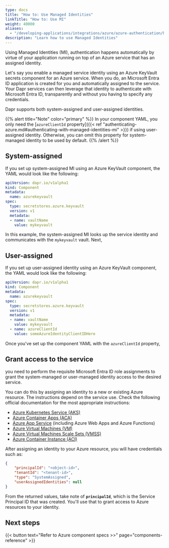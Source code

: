 ```yaml
---
type: docs
title: "How to: Use Managed Identities"
linkTitle: "How to: Use MI"
weight: 40000
aliases:
  - "/developing-applications/integrations/azure/azure-authentication/howto-msi/"
description: "Learn how to use Managed Identities"
---
```


Using Managed Identities (MI), authentication happens automatically by virtue of your application running on top of an Azure service that has an assigned identity. 

Let's say you enable a managed service identity using an Azure KeyVault secrets component for an Azure service. When you do, an Microsoft Entra ID application is created for you and automatically assigned to the service. Your Dapr services can then leverage that identity to authenticate with Microsoft Entra ID, transparently and without you having to specify any credentials.

Dapr supports both system-assigned and user-assigned identities.

{{% alert title="Note" color="primary" %}}
In your component YAML, you only need the [`azureClientId` property]({{< ref "authenticating-azure.md#authenticating-with-managed-identities-mi" >}}) if using user-assigned identity. Otherwise, you can omit this property for system-managed identity to be used by default.
{{% /alert %}}

## System-assigned

If you set up system-assigned MI using an Azure KeyVault component, the YAML would look like the following:

```yml
apiVersion: dapr.io/v1alpha1
kind: Component
metadata:
  name: azurekeyvault
spec:
  type: secretstores.azure.keyvault
  version: v1
  metadata:
  - name: vaultName
    value: mykeyvault
```

In this example, the system-assigned MI looks up the service identity and communicates with the `mykeyvault` vault. Next, 

## User-assigned

If you set up user-assigned identity using an Azure KeyVault component, the YAML would look like the following:

```yml
apiVersion: dapr.io/v1alpha1
kind: Component
metadata:
  name: azurekeyvault
spec:
  type: secretstores.azure.keyvault
  version: v1
  metadata:
  - name: vaultName
    value: mykeyvault
  - name: azureClientId
    value: someAzureIdentityClientIDHere
```

Once you've set up the component YAML with the `azureClientId` property, 

## Grant access to the service

you need to perform the requisite Microsoft Entra ID role assignments to grant the system-managed or user-managed identity access to the desired service. 

You can do this by assigning an identity to a new or existing Azure resource. The instructions depend on the service use. Check the following official documentation for the most appropriate instructions:

- [Azure Kubernetes Service (AKS)](https://docs.microsoft.com/azure/aks/use-managed-identity)
- [Azure Container Apps (ACA)](https://learn.microsoft.com/azure/container-apps/dapr-overview?tabs=bicep1%2Cyaml#using-managed-identity)
- [Azure App Service](https://docs.microsoft.com/azure/app-service/overview-managed-identity) (including Azure Web Apps and Azure Functions)
- [Azure Virtual Machines (VM)](https://docs.microsoft.com/azure/active-directory/managed-identities-azure-resources/qs-configure-cli-windows-vm)
- [Azure Virtual Machines Scale Sets (VMSS)](https://docs.microsoft.com/azure/active-directory/managed-identities-azure-resources/qs-configure-cli-windows-vmss)
- [Azure Container Instance (ACI)](https://docs.microsoft.com/azure/container-instances/container-instances-managed-identity)

After assigning an identity to your Azure resource, you will have credentials such as:

```json
{
    "principalId": "<object-id>",
    "tenantId": "<tenant-id>",
    "type": "SystemAssigned",
    "userAssignedIdentities": null
}
```

From the returned values, take note of **`principalId`**, which is the Service Principal ID that was created. You'll use that to grant access to Azure resources to your identity.

## Next steps

{{< button text="Refer to Azure component specs >>" page="components-reference" >}}
